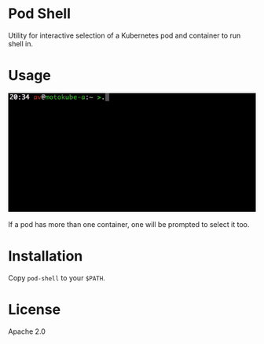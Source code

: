 # Pod Shell

Utility for interactive selection of a Kubernetes pod and container to run shell in.

# Usage

![Usage](doc/usage.gif)

If a pod has more than one container, one will be prompted to select it too.

# Installation

Copy `pod-shell` to your `$PATH`.

# License

Apache 2.0
